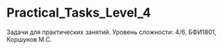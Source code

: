 # Practical_Tasks_Level_4
Задачи для практических занятий. Уровень сложности: 4/6, БФИ1801, Коршунов М.С.
